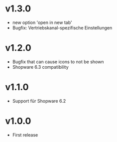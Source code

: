 # v1.3.0
- new option 'open in new tab'
- Bugfix: Vertriebskanal-spezifische Einstellungen

# v1.2.0
- Bugfix that can cause icons to not be shown
- Shopware 6.3 compatibility

# v1.1.0
- Support für Shopware 6.2

# v1.0.0
- First release
